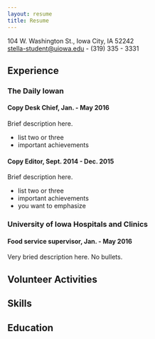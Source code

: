 ```yaml
---
layout: resume
title: Resume
---
```

104 W. Washington St., Iowa City, IA 52242  
[stella-student@uiowa.edu](mailto:stella-student@uiowa.edu) - (319) 335 - 3331

## Experience

### The Daily Iowan
#### Copy Desk Chief, Jan. - May 2016
Brief description here.    

* list two or three
* important achievements

#### Copy Editor, Sept. 2014 - Dec. 2015
Brief description here.    

* list two or three
* important achievements
* you want to emphasize


### University of Iowa Hospitals and Clinics
#### Food service supervisor, Jan. - May 2016
Very bried description here. No bullets.  


## Volunteer Activities


## Skills

## Education
